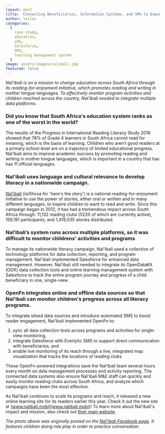 ```yaml
---
layout: post
title: 'Connecting Beneficiaries, Information Systems, and SMS to Expand the Reach of Literacy Groups Across South Africa'
author: leilei
categories:
  [
    case study,
    education,
    odk,
    Salesforce,
    SMS,
    learning management system
  ]
image: assets/images/nalibali.jpg
featured: false
---
```


_Nal’ibali is on a mission to change education across South Africa through its reading-for-enjoyment initiative, which promotes reading and writing in mother tongue languages. To effecitvely monitor program activities and children reached across the country, Nal’ibali needed to integrate multiple data platforms._

### Did you know that South Africa's education system ranks as one of the worst in the world?

The  results of the Progress in International Reading Literacy Study 2016 showed that 78% of Grade 4 learners in South Africa cannot read for meaning, which is the basis of learning. Children who aren’t good readers at a primary school level are on a trajectory of limited educational progress. Nal’ibali aims to improve academic success by promoting reading and writing in mother tongue languages, which is important in a country that has has 11 official languages.  

### Nal'ibali uses language and cultural relevance to develop literacy in a nationwide campaign. 

[Nal’ibali](https://www.nalibali.org/) (isiXhosa for 'here's the story') is a national reading-for-enjoyment initiative to use the power of stories, either oral or written and in many different languages, to inspire children to want to read and write. Since this campaign began in 2012, it has had a tremendous impact across South Africa through: 11,132 reading clubs (5220 of which are currently active), 159,191 participants, and 1,419,035 stories distributed. 

###  Nal’ibali’s system runs across multiple platforms, so it was difficult to monitor childrens’ activities and programs
To manage its nationwide literacy campaign, Nal'ibali used a collection of technology platforms for data collection, reporting, and program management. Nal'ibali implemented Salesforce for enhanced data management. However, Nal'ibali still needed to integrate its OpenDataKit (ODK) data collection tools and online learning management system with Salesforce to track the entire program journey and progress of a child beneficiary in one, single-view.

### OpenFn integrates online and offline data sources so that Nal'ibali can monitor children's progress across all literacy programs. 

To integrate siloed data sources and introduce automated SMS to boost reader engagement, Nal’ibali implemented OpenFn to: 

1. sync all data collection tools across programs and activities for single-view monitoring, 
2. integrate Salesforce with Everlytic SMS to support direct communication with beneficiaries, and
3. enable live monitoring of its reach through a live, integrated map visualization that tracks the locations of reading clubs 

These OpenFn-powered integrations save the Nal’ibali team several hours every month on data management processes and activity reporting. The connected data systems also ensure Nal'ibali M&E staff can quickly and easily monitor reading clubs across South Africa, and analyze which campaigns have been the most effective. 

As Nal’ibali continues to scale its programs and reach, it released a new online learning site for its readers earlier this year. Check it out the new site at [www.nalibali.mobi](www.nalibali.mobi)! To learn more about Nal'ibali's impact and mission, also check out [their main website](https://www.nalibali.org/impact-reach). 


_The photo above was originally posted on the [Nal'ibali Facebook page](https://www.facebook.com/nalibaliSA/photos/a.327956507281170/3081938088549651). It features children doing role play in order to practice conversation._
